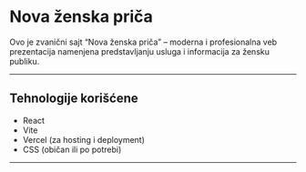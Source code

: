# Nova ženska priča

Ovo je zvanični sajt “Nova ženska priča” – moderna i profesionalna veb prezentacija namenjena predstavljanju usluga i informacija za žensku publiku.

---

## Tehnologije korišćene

- React  
- Vite  
- Vercel (za hosting i deployment)  
- CSS (običan ili po potrebi)

---
